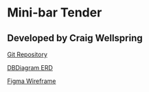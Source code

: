 # Mini-bar Tender
## Developed by Craig Wellspring

[Git Repository](https://github.com/Craig-Wellspring/minibar-tender)  

[DBDiagram ERD](https://dbdiagram.io/d/6126a2876dc2bb6073bb8285)  

[Figma Wireframe](https://www.figma.com/file/7LuZMQfERon11eZ3lMgHTU/MinibarTender?node-id=0%3A1)  